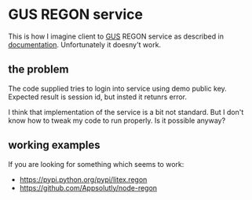 # GUS REGON service #

This is how I imagine client to [GUS](stat.gov.pl) REGON service as described in [documentation](http://bip.stat.gov.pl/dzialalnosc-statystyki-publicznej/rejestr-regon/interfejsyapi/jak-skorzystac-informacja-dla-podmiotow-komercyjnych/). Unfortunately it doesny't work.

## the problem ##
The code supplied tries to login into service using demo public key. Expected result is session id, but insted it retunrs error. 

I think that implementation of the service is a bit not standard. But I don't know how to tweak my code to run properly. Is it possible anyway?

## working examples ##

If you are looking for something which seems to work:

* https://pypi.python.org/pypi/litex.regon
* https://github.com/Appsolutly/node-regon
